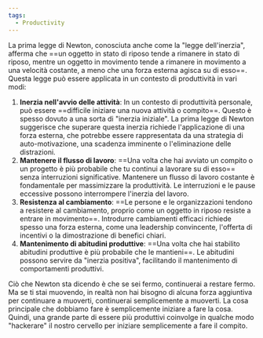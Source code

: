 ```yaml
---
tags:
  - Productivity
---
```

La prima legge di Newton, conosciuta anche come la "legge dell'inerzia", afferma che ==un oggetto in stato di riposo tende a rimanere in stato di riposo, mentre un oggetto in movimento tende a rimanere in movimento a una velocità costante, a meno che una forza esterna agisca su di esso==.
Questa legge può essere applicata in un contesto di produttività in vari modi:
1. **Inerzia nell'avvio delle attività**: In un contesto di produttività personale, può essere ==difficile iniziare una nuova attività o compito==. Questo è spesso dovuto a una sorta di "inerzia iniziale". La prima legge di Newton suggerisce che superare questa inerzia richiede l'applicazione di una forza esterna, che potrebbe essere rappresentata da una strategia di auto-motivazione, una scadenza imminente o l'eliminazione delle distrazioni.
2. **Mantenere il flusso di lavoro**: ==Una volta che hai avviato un compito o un progetto è più probabile che tu continui a lavorare su di esso== senza interruzioni significative. Mantenere un flusso di lavoro costante è fondamentale per massimizzare la produttività. Le interruzioni e le pause eccessive possono interrompere l'inerzia del lavoro.
3. **Resistenza al cambiamento**: ==Le persone e le organizzazioni tendono a resistere al cambiamento, proprio come un oggetto in riposo resiste a entrare in movimento==. Introdurre cambiamenti efficaci richiede spesso una forza esterna, come una leadership convincente, l'offerta di incentivi o la dimostrazione di benefici chiari.
4. **Mantenimento di abitudini produttive**: ==Una volta che hai stabilito abitudini produttive è più probabile che le mantieni==. Le abitudini possono servire da "inerzia positiva", facilitando il mantenimento di comportamenti produttivi.

Ciò che Newton sta dicendo è che se sei fermo, continuerai a restare fermo. Ma se ti stai muovendo, in realtà non hai bisogno di alcuna forza aggiuntiva per continuare a muoverti, continuerai semplicemente a muoverti. La cosa principale che dobbiamo fare è semplicemente iniziare a fare la cosa.
Quindi, una grande parte di essere più produttivi coinvolge in qualche modo "hackerare" il nostro cervello per iniziare semplicemente a fare il compito.